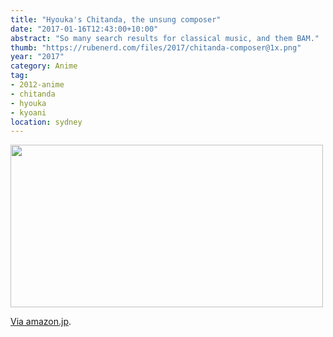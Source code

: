 ```yaml
---
title: "Hyouka's Chitanda, the unsung composer"
date: "2017-01-16T12:43:00+10:00"
abstract: "So many search results for classical music, and them BAM."
thumb: "https://rubenerd.com/files/2017/chitanda-composer@1x.png"
year: "2017"
category: Anime
tag:
- 2012-anime
- chitanda
- hyouka
- kyoani
location: sydney
---
```

<p><img src="https://rubenerd.com/files/2017/chitanda-composer@1x.png" alt="" style="width:500px; height:260px" srcset="https://rubenerd.com/files/2017/chitanda-composer@1x.png 1x, https://rubenerd.com/files/2017/chitanda-composer@2x.png 2x" /></p>

[Via amazon.jp](https://www.amazon.co.jp/s?field-keywords=chitanda).

